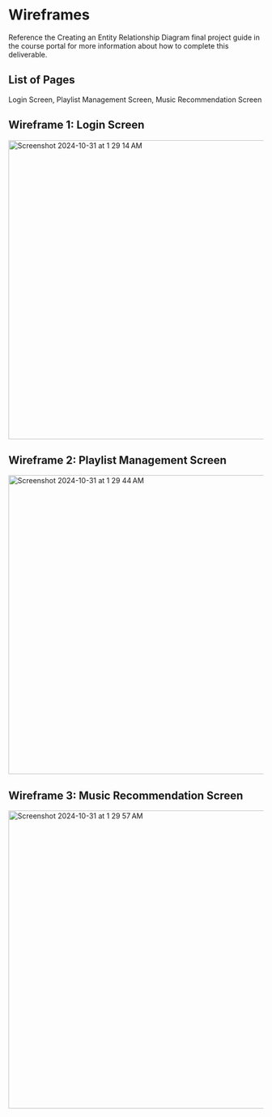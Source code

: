 # Wireframes

Reference the Creating an Entity Relationship Diagram final project guide in the course portal for more information about how to complete this deliverable.

## List of Pages

Login Screen, Playlist Management Screen,  Music Recommendation Screen 

## Wireframe 1: Login Screen
<img width="591" alt="Screenshot 2024-10-31 at 1 29 14 AM" src="https://github.com/user-attachments/assets/ff1086f3-d15e-4aa9-b46e-ac5ccbf25bbf">

## Wireframe 2: Playlist Management Screen

<img width="591" alt="Screenshot 2024-10-31 at 1 29 44 AM" src="https://github.com/user-attachments/assets/44915491-2918-4e8a-8b74-364b029aebad">


## Wireframe 3: Music Recommendation Screen 

<img width="589" alt="Screenshot 2024-10-31 at 1 29 57 AM" src="https://github.com/user-attachments/assets/73e65bde-15f5-454b-9911-8101057c592a">


